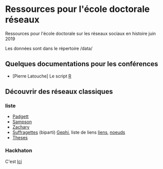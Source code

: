 # Ressources pour l'école doctorale réseaux
Ressources pour l'école doctorale sur les réseaux sociaux en histoire juin 2019

Les données sont dans le répertoire /data/
## Quelques documentations pour les conférences 

* [Pierre Latouche]  Le script [R](https://github.com/PirehP1/RessourcesReseauxED/blob/master/interventions/ScriptRClassifications.md)

## Découvrir des réseaux classiques 
###  liste
* [Padgett](https://github.com/PirehP1/RessourcesReseauxED/blob/master/script/padgett.md)
* [Sampson](https://github.com/PirehP1/RessourcesReseauxED/blob/master/script/sampson.md)
* [Zachary](https://github.com/PirehP1/RessourcesReseauxED/blob/master/script/karate.md)
* [Suffragettes](https://github.com/PirehP1/RessourcesReseauxED/blob/master/script/suffragettes.md) (biparti) [Gephi](https://github.com/PirehP1/RessourcesReseauxED/blob/master/data/suffragettes.csv), liste de liens [liens](https://github.com/PirehP1/RessourcesReseauxED/blob/master/data/listeLiensSuffragettes.csv), [noeuds](https://github.com/PirehP1/RessourcesReseauxED/blob/master/data/listeSuffragettesArrestations.csv)
* [Theses](https://github.com/PirehP1/RessourcesReseauxED/blob/master/script/theseshistoire.md) 


### Hackhaton 
C'est [Ici](https://github.com/PirehP1/RessourcesReseauxED/blob/master/script/hackathon.md)


